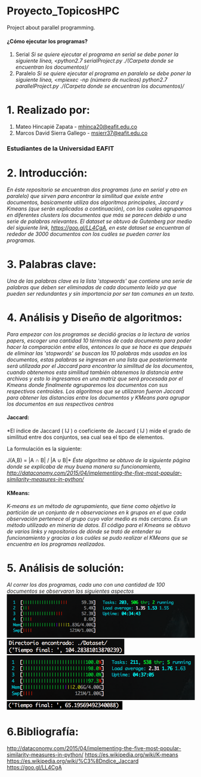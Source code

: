 # Proyecto_TopicosHPC
Project about parallel programming.
#### ¿Cómo ejecutar los programas?
1. Serial
*Si se quiere ejecutar el programa en serial se debe poner la siguiente línea, <python2.7 serialProject.py ./(Carpeta donde se encuentran los documentos)/*
2. Paralelo
*Si se quiere ejecutar el programa en paralelo se debe poner la siguiente línea, <mpiexec -np (número de nucleos) python2.7 parallelProject.py ./(Carpeta donde se encuentran los documentos)/*
# 1. Realizado por:
1. Mateo Hincapié Zapata - mhinca20@eafit.edu.co
2. Marcos David Sierra Gallego - msierr37@eafit.edu.co
### Estudiantes de la Universidad EAFIT
# 2. Introducción:
*En éste repositorio se encuentran dos programas (uno en serial y otro en paralelo) que sirven para encontrar la similitud que existe entre documentos, basicamente utiliza dos algoritmos principales, Jaccard y Kmeans (que serán explicados a continuación), con los cuales agrupamos en diferentes clusters los documentos que más se parecen debido a una serie de palabras relevantes.
El dataset se obtuvo de Gutenberg por medio del siguiente link, https://goo.gl/LL4CgA, en este dataset se encuentran al rededor de 3000 documentos con los cuáles se pueden correr los programas.*
# 3. Palabras clave:
*Una de las palabras clave es la lista 'stopwords' que contiene una serie de palabras que deben ser eliminadas de cada documento leído ya que pueden ser redundantes y sin importancia por ser tan comunes en un texto.*
# 4. Análisis y Diseño de algoritmos:
*Para empezar con los programas se decidió gracias a la lectura de varios papers, escoger una cantidad 10 términos de cada documento para poder hacer la comparación entre ellos, entonces lo que se hace es que después de eliminar las 'stopwords' se buscan las 10 palabras más usadas en los documentos, estas palabras se ingresan en una lista que posteriormente será utilizada por el Jaccard para encontrar la similitud de los documentos, cuando obtenemos esta similitud también obtenemos la distancia entre archivos y esto lo ingresamos en una matriz que será procesada por el Kmeans donde finalmente agruparemos los documentos con sus respectivos centroides.
Los algoritmos que se utilizaron fueron Jaccard para obtener las distancias entre los documentos y KMeans para agrupar los documentos en sus respectivos centros*
#### Jaccard:
*El índice de Jaccard ( IJ ) o coeficiente de Jaccard ( IJ ) mide el grado de similitud entre dos conjuntos, sea cual sea el tipo de elementos.

La formulación es la siguiente:

J(A,B) = |A ∩ B| / |A ∪ B|*
*Éste algoritmo se obtuvo de la siguiente página donde se explicaba de muy buena manera su funcionamiento,
http://dataconomy.com/2015/04/implementing-the-five-most-popular-similarity-measures-in-python/*
#### KMeans:
*K-means es un método de agrupamiento, que tiene como objetivo la partición de un conjunto de n observaciones en k grupos en el que cada observación pertenece al grupo cuyo valor medio es más cercano. Es un método utilizado en minería de datos. El código para el Kmeans se obtuvo de varios links y repositorios de dónde se trató de entender su funcionamiento y gracias a los cuáles se pudo realizar el KMeans que se encuentra en los programas realizados.*
# 5. Análisis de solución:
*Al correr los dos programas, cada uno con una cantidad de 100 documentos se observaron los siguientes aspectos*
![Comando HTOP corriendo el programa en serial](/imagenes/htopSerial.png)
![Tiempo de ejecución del programa en serial](/imagenes/serialTime.png)
![Comando HTOP corriendo el programa en paralelo](/imagenes/htopParallel.png)
![Tiempo de ejecución del programa en paralelo](/imagenes/parallelTime.png)
# 6.Bibliografía:
http://dataconomy.com/2015/04/implementing-the-five-most-popular-similarity-measures-in-python/
https://es.wikipedia.org/wiki/K-means
https://es.wikipedia.org/wiki/%C3%8Dndice_Jaccard
https://goo.gl/LL4CgA
